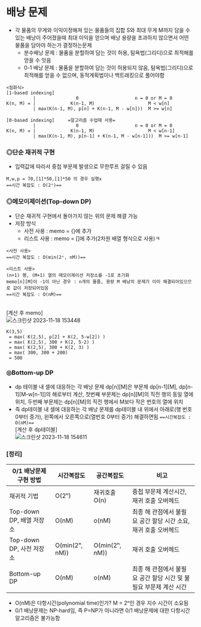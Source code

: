 # 배낭 문제
* 각 물품의 무게와 이익이정해져 있는 물품들의 집합 S와 최대 무게 M까지 담을 수 있는 배낭이 주어졌을때 최대 이익을 얻으며 배낭 용량을 초과하지 않으면서 어떤 물품을 담아야 하는가 결정하는문제
  * 분수배낭 문제 : 물품을 분할하여 담는 것이 허용, 탐욕법(그리디)으로 최적해를 얻을 수 잇음
  * 0-1 배낭 문제 : 물품을 분할하여 담는 것이 허용되지 않음, 탐욕법(그리디)으로 최적해를 얻을 수 없으며, 동적계획법이나 백트래킹으로 풀어야함

```
<점화식>
[1-based indexing]
          |               0                     n = 0 or M = 0
K(n, M) = |             K(n-1, M)                    M < w[n]
          | max(K(n-1, M), p[n] + K(n-1, M - w[n]))  M >= w[n]

[0-based indexing]     =알고리즘 수업때 사용=
          |               0                     n = 0 or M = 0
K(n, M) = |             K(n-1, M)                    M < w[n-1]
          | max(K(n-1, M), p[n-1] + K(n-1, M - w[n-1]))  M >= w[n-1]
```

### ◎단순 재귀적 구현
* 입력값에 따라서 중첩 부문제 발생으로 무한루프 걸릴 수 있음
``` 
M,w,p = 70,[1]*50,[1]*50 의 경우 실행x
==시간 복잡도 : O(2ⁿ)==
```

### ◎메모이제이션(Top-down DP)
* 단순 재귀적 구현에서 돌아가지 않는 위의 문제 해결 가능
* 저장 방식
  * 사전 사용 : memo = {}에 추가
  * 리스트 사용 : memo = []에 추가(2차원 배열 형식으로 사용)ㅋ
```
<사전 사용>
==시간 복잡도 : O(min(2ⁿ, nM))==
```
```
<리스트 사용>
(n+1) 행, (M+1) 열의 메모이제이션 저장소를 -1로 초기화
memo[n][M]이 -1이 아닌 경우 : n개의 물품, 용량 M 배낭의 문제가 이미 해결되어있으므로 값이 저장되어있음
==시간 복잡도 : O(nM)==
```
<br>[계산 후 memo]<br>
![스크린샷 2023-11-18 153448](https://github.com/kim-do-kyun/My_Study/assets/70315428/f2e17707-6201-4e57-b24e-a5cca7cd8024) 
```
K(3,5)
 = max( K(2,5), p[2] + K(2, 5-w[2]) )
 = max( K(2,5), 300 + K(2, 5-2) )
 = max( K(2,5), 300 + K(2, 3) )
 = max( 300, 300 + 200)
 = 500
 ```

 ### ◎Bottom-up DP
 * dp 테이블 내 셀에 대응하는 각 배낭 문제 dp[n][M]은 부문제 dp[n-1][M], dp[n-1][M-w[n-1]]의 해로부터 계산, 첫번째 부문제는 dp[n][M]의 직전 행의 동일 열에 위치, 두번째 부문제는 dp[n][M]의 직전 행에서 M보다 작은 번호의 열에 위치
 * 즉 dp테이블 내 셀에 대응하는 각 배낭 문제를 dp테이블 내 위에서 아래로(행 번호 0부터 증가), 왼쪽에서 오른쪽으로(열번호 0부터 증가) 해결하면됨
```==시간복잡도 : O(nM)==```
<br>[계산 후 dp테이블]<br>
![스크린샷 2023-11-18 154611](https://github.com/kim-do-kyun/My_Study/assets/70315428/dcf30974-eb3a-4044-a4d5-59ff86cd6715)

### [정리]

|0/1 배낭문제 구현 방법|시간복잡도|공간복잡도|비고|
|------|--|--|-----|
|재귀적 기법|O(2ⁿ)|재귀호출 O(n)|중첩 부문제 계산시간, 재귀 호출 오버헤드|
|Top-down DP, 배열 저장소|O(nM)|o(nM)|최종 해 관점에서 불필요 공간 할당 시간 소요, 재귀 호출 오버헤드|
|Top-down DP, 사전 저장소|O(min(2ⁿ, nM))|O(min(2ⁿ, nM))|재귀 호출 오버헤드|
|Bottom-up DP|O(nM)|o(nM)|최종 해 관점에서 불필요 공간 할당 시간 및 불필요 부문제 계산 시간|
* O(nM)은 다항시간(polynomial time)인가? M = 2ⁿ인 경우 지수 시간이 소요됨
* 0/1 배낭문제는 NP-hard임, 즉 P=NP가 아니라면 0/1 배낭문제에 대한 다항시간 알고리즘은 불가능함